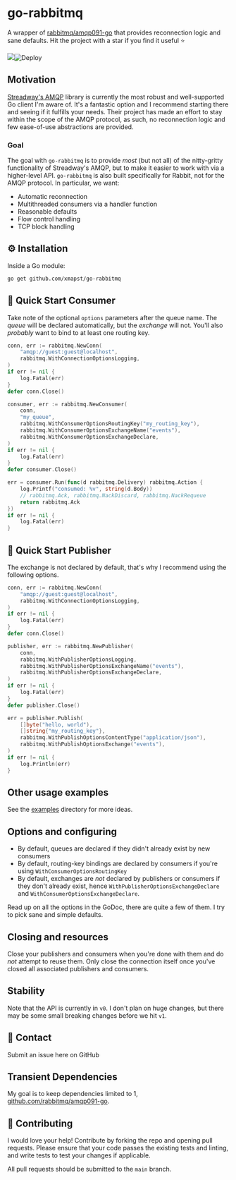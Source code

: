 # go-rabbitmq

A wrapper of [rabbitmq/amqp091-go](https://github.com/rabbitmq/amqp091-go) that provides reconnection logic and sane defaults. Hit the project with a star if you find it useful ⭐

[![](https://godoc.org/github.com/xmapst/go-rabbitmq?status.svg)](https://godoc.org/github.com/xmapst/go-rabbitmq)![Deploy](https://github.com/xmapst/go-rabbitmq/workflows/Tests/badge.svg)

## Motivation

[Streadway's AMQP](https://github.com/rabbitmq/amqp091-go) library is currently the most robust and well-supported Go client I'm aware of. It's a fantastic option and I recommend starting there and seeing if it fulfills your needs. Their project has made an effort to stay within the scope of the AMQP protocol, as such, no reconnection logic and few ease-of-use abstractions are provided.

### Goal

The goal with `go-rabbitmq` is to provide *most* (but not all) of the nitty-gritty functionality of Streadway's AMQP, but to make it easier to work with via a higher-level API. `go-rabbitmq` is also built specifically for Rabbit, not for the AMQP protocol. In particular, we want:

* Automatic reconnection
* Multithreaded consumers via a handler function
* Reasonable defaults
* Flow control handling
* TCP block handling

## ⚙️ Installation

Inside a Go module:

```bash
go get github.com/xmapst/go-rabbitmq
```

## 🚀 Quick Start Consumer

Take note of the optional `options` parameters after the queue name. The *queue* will be declared automatically, but the *exchange* will not. You'll also *probably* want to bind to at least one routing key.

```go
conn, err := rabbitmq.NewConn(
	"amqp://guest:guest@localhost",
	rabbitmq.WithConnectionOptionsLogging,
)
if err != nil {
	log.Fatal(err)
}
defer conn.Close()

consumer, err := rabbitmq.NewConsumer(
	conn,
	"my_queue",
	rabbitmq.WithConsumerOptionsRoutingKey("my_routing_key"),
	rabbitmq.WithConsumerOptionsExchangeName("events"),
	rabbitmq.WithConsumerOptionsExchangeDeclare,
)
if err != nil {
	log.Fatal(err)
}
defer consumer.Close()

err = consumer.Run(func(d rabbitmq.Delivery) rabbitmq.Action {
	log.Printf("consumed: %v", string(d.Body))
	// rabbitmq.Ack, rabbitmq.NackDiscard, rabbitmq.NackRequeue
	return rabbitmq.Ack
})
if err != nil {
	log.Fatal(err)
}
```

## 🚀 Quick Start Publisher

The exchange is not declared by default, that's why I recommend using the following options.
```go
conn, err := rabbitmq.NewConn(
	"amqp://guest:guest@localhost",
	rabbitmq.WithConnectionOptionsLogging,
)
if err != nil {
	log.Fatal(err)
}
defer conn.Close()

publisher, err := rabbitmq.NewPublisher(
	conn,
	rabbitmq.WithPublisherOptionsLogging,
	rabbitmq.WithPublisherOptionsExchangeName("events"),
	rabbitmq.WithPublisherOptionsExchangeDeclare,
)
if err != nil {
	log.Fatal(err)
}
defer publisher.Close()

err = publisher.Publish(
	[]byte("hello, world"),
	[]string{"my_routing_key"},
	rabbitmq.WithPublishOptionsContentType("application/json"),
	rabbitmq.WithPublishOptionsExchange("events"),
)
if err != nil {
	log.Println(err)
}
```

## Other usage examples

See the [examples](examples) directory for more ideas.

## Options and configuring

* By default, queues are declared if they didn't already exist by new consumers
* By default, routing-key bindings are declared by consumers if you're using `WithConsumerOptionsRoutingKey`
* By default, exchanges are *not* declared by publishers or consumers if they don't already exist, hence `WithPublisherOptionsExchangeDeclare` and `WithConsumerOptionsExchangeDeclare`.

Read up on all the options in the GoDoc, there are quite a few of them. I try to pick sane and simple defaults.

## Closing and resources

Close your publishers and consumers when you're done with them and do *not* attempt to reuse them. Only close the connection itself once you've closed all associated publishers and consumers.

## Stability

Note that the API is currently in `v0`. I don't plan on huge changes, but there may be some small breaking changes before we hit `v1`.

## 💬 Contact

Submit an issue here on GitHub

## Transient Dependencies

My goal is to keep dependencies limited to 1, [github.com/rabbitmq/amqp091-go](https://github.com/rabbitmq/amqp091-go).

## 👏 Contributing

I would love your help! Contribute by forking the repo and opening pull requests. Please ensure that your code passes the existing tests and linting, and write tests to test your changes if applicable.

All pull requests should be submitted to the `main` branch.
